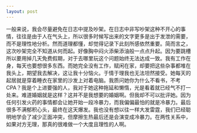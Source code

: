 ```yaml
---
layout: post
---
```


一般来说，我会尽量避免在日志中提及吵架。在日志中非写吵架这种不开心的事情，往往是由于人在气头上，所以很多时候写出来的文字更多是出于发泄的需要，而不是理性地分析。然而道理都懂，却觉得记录下此刻所感依然重要。简而言之，这次吵架完全不知道从何而起。好像胸中闷火添柴添油般一点点升起。因为要跳槽所以要用掉几天免费假期，对于去哪里玩这个问题始终无法达成一致。我有工作在身，每天也要想很多东西。而她完全没有工作，赋闲在家，却要把这些杂事都堆在我头上，期望我去解决，这让我十分恼火。于情于理我也无法坦然接受。她每天的起居就是穿着睡衣在家里的沙发上对着电脑。我质问她你为什么不看书，不考 CPA？我是个上进要强的人，我对于她这种拖延和懒惰，光是看着就已经气不打一处来。难道婚姻就是这样？这并不是我想要的婚姻啊。但我却不可以批评她。因为任何引发火药的事情都会让她开始一段冷暴力，而我偏偏最怕的就是冷暴力。最后很多不满郁积心头，最终在这天爆发。我也没有想以往一样大发雷霆，我们已经聪明地学会了减少正面冲突，但摩擦生热最后还是会演变成冷暴力。在两性关系中，如果对方无理，那真的很难做一个大度且理性的人啊。
